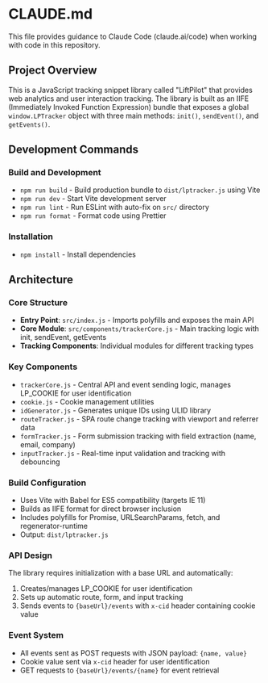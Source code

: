 # CLAUDE.md

This file provides guidance to Claude Code (claude.ai/code) when working with code in this repository.

## Project Overview

This is a JavaScript tracking snippet library called "LiftPilot" that provides web analytics and user interaction tracking. The library is built as an IIFE (Immediately Invoked Function Expression) bundle that exposes a global `window.LPTracker` object with three main methods: `init()`, `sendEvent()`, and `getEvents()`.

## Development Commands

### Build and Development
- `npm run build` - Build production bundle to `dist/lptracker.js` using Vite
- `npm run dev` - Start Vite development server
- `npm run lint` - Run ESLint with auto-fix on `src/` directory
- `npm run format` - Format code using Prettier

### Installation
- `npm install` - Install dependencies

## Architecture

### Core Structure
- **Entry Point**: `src/index.js` - Imports polyfills and exposes the main API
- **Core Module**: `src/components/trackerCore.js` - Main tracking logic with init, sendEvent, getEvents
- **Tracking Components**: Individual modules for different tracking types

### Key Components
- `trackerCore.js` - Central API and event sending logic, manages LP_COOKIE for user identification
- `cookie.js` - Cookie management utilities
- `idGenerator.js` - Generates unique IDs using ULID library
- `routeTracker.js` - SPA route change tracking with viewport and referrer data
- `formTracker.js` - Form submission tracking with field extraction (name, email, company)
- `inputTracker.js` - Real-time input validation and tracking with debouncing

### Build Configuration
- Uses Vite with Babel for ES5 compatibility (targets IE 11)
- Builds as IIFE format for direct browser inclusion
- Includes polyfills for Promise, URLSearchParams, fetch, and regenerator-runtime
- Output: `dist/lptracker.js`

### API Design
The library requires initialization with a base URL and automatically:
1. Creates/manages LP_COOKIE for user identification
2. Sets up automatic route, form, and input tracking
3. Sends events to `{baseUrl}/events` with `x-cid` header containing cookie value

### Event System
- All events sent as POST requests with JSON payload: `{name, value}`
- Cookie value sent via `x-cid` header for user identification
- GET requests to `{baseUrl}/events/{name}` for event retrieval